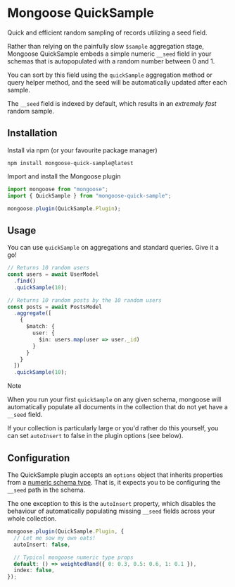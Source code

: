 # Mongoose QuickSample
Quick and efficient random sampling of records utilizing a seed field.

Rather than relying on the painfully slow `$sample` aggregation stage, Mongoose QuickSample embeds a simple numeric `__seed` field in your schemas that is autopopulated with a random number between 0 and 1.

You can sort by this field using the `quickSample` aggregation method or query helper method, and the seed will be automatically updated after each sample.

The `__seed` field is indexed by default, which results in an *extremely fast* random sample.

## Installation

Install via npm (or your favourite package manager)

`npm install mongoose-quick-sample@latest`

Import and install the Mongoose plugin

```typescript
import mongoose from "mongoose";
import { QuickSample } from "mongoose-quick-sample";

mongoose.plugin(QuickSample.Plugin);
```

## Usage

You can use `quickSample` on aggregations and standard queries. Give it a go!

```typescript
// Returns 10 random users
const users = await UserModel
  .find()
  .quickSample(10);

// Returns 10 random posts by the 10 random users
const posts = await PostsModel
  .aggregate([
    {
      $match: {
        user: {
          $in: users.map(user => user._id)
        }
      }
    }
  ])
  .quickSample(10);
```

> [!NOTE]
> When you run your first `quickSample` on any given schema, mongoose will automatically populate all documents in the collection that do not yet have a `__seed` field.
>
> If your collection is particularly large or you'd rather do this yourself, you can set `autoInsert` to false in the plugin options (see below).

## Configuration

The QuickSample plugin accepts an `options` object that inherits properties from a [numeric schema type](https://mongoosejs.com/docs/schematypes.html#number-validators). That is, it expects you to be configuring the `__seed` path in the schema.

The one exception to this is the `autoInsert` property, which disables the behaviour of automatically populating missing `__seed` fields across your whole collection.

```typescript
mongoose.plugin(QuickSample.Plugin, {
  // Let me sow my own oats!
  autoInsert: false,

  // Typical mongoose numeric type props
  default: () => weightedRand({ 0: 0.3, 0.5: 0.6, 1: 0.1 }),
  index: false,
});
```